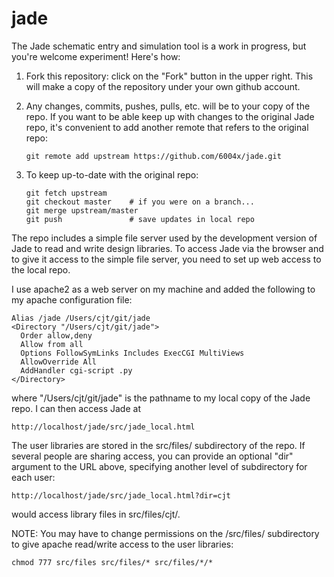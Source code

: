 jade
====

The Jade schematic entry and simulation tool is a work in progress,
but you're welcome experiment!  Here's how:

1.  Fork this repository: click on the "Fork" button in the upper
    right.  This will make a copy of the repository under your own
    github account.

2.  Any changes, commits, pushes, pulls, etc. will be to your copy
    of the repo.  If you want to be able keep up with changes to the
    original Jade repo, it's convenient to add another remote that
    refers to the original repo:

        git remote add upstream https://github.com/6004x/jade.git

3.  To keep up-to-date with the original repo:

        git fetch upstream
        git checkout master    # if you were on a branch...
        git merge upstream/master
        git push               # save updates in local repo

The repo includes a simple file server used by the development
version of Jade to read and write design libraries.  To access
Jade via the browser and to give it access to the simple file
server, you need to set up web access to the local repo.

I use apache2 as a web server on my machine and added the following
to my apache configuration file:

    Alias /jade /Users/cjt/git/jade
    <Directory "/Users/cjt/git/jade">
      Order allow,deny
      Allow from all
      Options FollowSymLinks Includes ExecCGI MultiViews
      AllowOverride All
      AddHandler cgi-script .py
    </Directory>

where "/Users/cjt/git/jade" is the pathname to my local copy
of the Jade repo.  I can then access Jade at

    http://localhost/jade/src/jade_local.html

The user libraries are stored in the src/files/ subdirectory
of the repo.  If several people are sharing access, you can
provide an optional "dir" argument to the URL above, specifying
another level of subdirectory for each user:

    http://localhost/jade/src/jade_local.html?dir=cjt

would access library files in src/files/cjt/.

NOTE: You may have to change permissions on the /src/files/
subdirectory to give apache read/write access to the user
libraries:

    chmod 777 src/files src/files/* src/files/*/*


